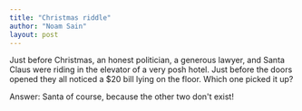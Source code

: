 ```yaml
---
title: "Christmas riddle"
author: "Noam Sain"
layout: post
---
```


Just before Christmas, an honest politician, a generous lawyer, and Santa Claus were riding in the elevator of a very posh hotel. Just before the doors opened they all noticed a $20 bill lying on the floor. Which one picked it up?

Answer: Santa of course, because the other two don't exist!
